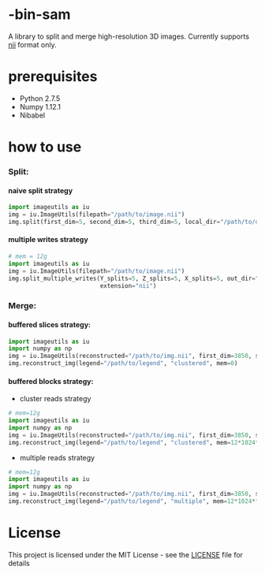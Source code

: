 # -bin-sam
A library to split and merge high-resolution 3D images.
Currently supports [nii](https://nifti.nimh.nih.gov) format only.

# prerequisites
- Python 2.7.5
- Numpy 1.12.1
- Nibabel


# how to use
### Split:
#### naive split strategy
```python
import imageutils as iu
img = iu.ImageUtils(filepath="/path/to/image.nii")
img.split(first_dim=5, second_dim=5, third_dim=5, local_dir="/path/to/output_dir", filename_prefix="bigbrain")
```


#### multiple writes strategy

```python
# mem = 12g
import imageutils as iu
img = iu.ImageUtils(filepath="/path/to/image.nii")
img.split_multiple_writes(Y_splits=5, Z_splits=5, X_splits=5, out_dir="/path/to/output_dir", mem=12*1024**3, filename_prefix="bigbrain",
                          extension="nii")
```

### Merge:

#### buffered slices strategy:

```python
import imageutils as iu
import numpy as np
img = iu.ImageUtils(reconstructed="/path/to/img.nii", first_dim=3850, second_dim=3025, third_dim=3500, dtype=np.uint16)
img.reconstruct_img(legend="/path/to/legend", "clustered", mem=0)
```


#### buffered blocks strategy:

- cluster reads strategy
```python
# mem=12g
import imageutils as iu
import numpy as np
img = iu.ImageUtils(reconstructed="/path/to/img.nii", first_dim=3850, second_dim=3025, third_dim=3500, dtype=np.uint16)
img.reconstruct_img(legend="/path/to/legend", "clustered", mem=12*1024**3)
```

- multiple reads strategy
```python
# mem=12g
import imageutils as iu
import numpy as np
img = iu.ImageUtils(reconstructed="/path/to/img.nii", first_dim=3850, second_dim=3025, third_dim=3500, dtype=np.uint16)
img.reconstruct_img(legend="/path/to/legend", "multiple", mem=12*1024**3)
```


# License


This project is licensed under the MIT License - see the [LICENSE](LICENSE) file for details

